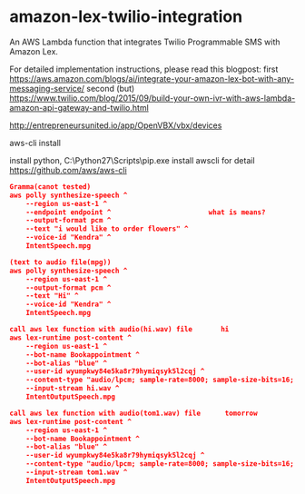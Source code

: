 # amazon-lex-twilio-integration
An AWS Lambda function that integrates Twilio Programmable SMS with Amazon Lex.

For detailed implementation instructions, please read this blogpost: 
first
https://aws.amazon.com/blogs/ai/integrate-your-amazon-lex-bot-with-any-messaging-service/
second (but)
https://www.twilio.com/blog/2015/09/build-your-own-ivr-with-aws-lambda-amazon-api-gateway-and-twilio.html


http://entrepreneursunited.io/app/OpenVBX/vbx/devices

aws-cli install

install python,
C:\Python27\Scripts\pip.exe install awscli
for detail
https://github.com/aws/aws-cli

```json
Gramma(canot tested)
aws polly synthesize-speech ^
    --region us-east-1 ^
    --endpoint endpoint ^                        what is means?
    --output-format pcm ^
    --text "i would like to order flowers" ^
    --voice-id "Kendra" ^
    IntentSpeech.mpg

(text to audio file(mpg))
aws polly synthesize-speech ^
    --region us-east-1 ^
    --output-format pcm ^
    --text "Hi" ^
    --voice-id "Kendra" ^
    IntentSpeech.mpg

call aws lex function with audio(hi.wav) file       hi
aws lex-runtime post-content ^
    --region us-east-1 ^
    --bot-name Bookappointment ^
    --bot-alias "blue" ^
    --user-id wyumpkwy84e5ka8r79hymiqsyk5l2cqj ^
    --content-type "audio/lpcm; sample-rate=8000; sample-size-bits=16; channel-count=1; is-big-endian=false" ^
    --input-stream hi.wav ^
    IntentOutputSpeech.mpg

call aws lex function with audio(tom1.wav) file      tomorrow
aws lex-runtime post-content ^
    --region us-east-1 ^
    --bot-name Bookappointment ^
    --bot-alias "blue" ^
    --user-id wyumpkwy84e5ka8r79hymiqsyk5l2cqj ^
    --content-type "audio/lpcm; sample-rate=8000; sample-size-bits=16; channel-count=1; is-big-endian=false" ^
    --input-stream tom1.wav ^
    IntentOutputSpeech.mpg
```